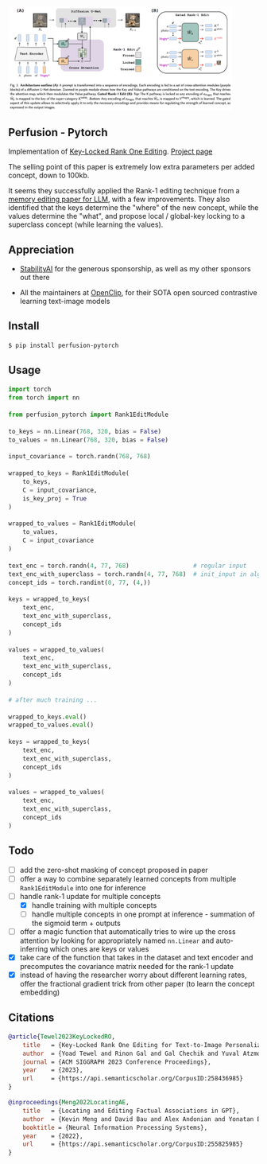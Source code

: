 <img src="./key-locked-rank-1-editing.png" width="450px"></img>

## Perfusion - Pytorch

Implementation of <a href="https://arxiv.org/abs/2305.01644">Key-Locked Rank One Editing</a>. <a href="https://research.nvidia.com/labs/par/Perfusion/">Project page</a>

The selling point of this paper is extremely low extra parameters per added concept, down to 100kb.

It seems they successfully applied the Rank-1 editing technique from a <a href="https://arxiv.org/abs/2202.05262">memory editing paper for LLM</a>, with a few improvements. They also identified that the keys determine the "where" of the new concept, while the values determine the "what", and propose local / global-key locking to a superclass concept (while learning the values).

## Appreciation

- <a href="https://stability.ai/">StabilityAI</a> for the generous sponsorship, as well as my other sponsors out there

- All the maintainers at <a href="https://github.com/mlfoundations/open_clip">OpenClip</a>, for their SOTA open sourced contrastive learning text-image models

## Install

```bash
$ pip install perfusion-pytorch
```

## Usage

```python
import torch
from torch import nn

from perfusion_pytorch import Rank1EditModule

to_keys = nn.Linear(768, 320, bias = False)
to_values = nn.Linear(768, 320, bias = False)

input_covariance = torch.randn(768, 768)

wrapped_to_keys = Rank1EditModule(
    to_keys,
    C = input_covariance,
    is_key_proj = True
)

wrapped_to_values = Rank1EditModule(
    to_values,
    C = input_covariance
)

text_enc = torch.randn(4, 77, 768)                  # regular input
text_enc_with_superclass = torch.randn(4, 77, 768)  # init_input in algorithm 1, for key-locking
concept_ids = torch.randint(0, 77, (4,))

keys = wrapped_to_keys(
    text_enc,
    text_enc_with_superclass,
    concept_ids
)

values = wrapped_to_values(
    text_enc,
    text_enc_with_superclass,
    concept_ids
)

# after much training ...

wrapped_to_keys.eval()
wrapped_to_values.eval()

keys = wrapped_to_keys(
    text_enc,
    text_enc_with_superclass,
    concept_ids
)

values = wrapped_to_values(
    text_enc,
    text_enc_with_superclass,
    concept_ids
)
```

## Todo

- [ ] add the zero-shot masking of concept proposed in paper
- [ ] offer a way to combine separately learned concepts from multiple `Rank1EditModule` into one for inference
- [ ] handle rank-1 update for multiple concepts
    - [x] handle training with multiple concepts
    - [ ] handle multiple concepts in one prompt at inference - summation of the sigmoid term + outputs
- [ ] offer a magic function that automatically tries to wire up the cross attention by looking for appropriately named `nn.Linear` and auto-inferring which ones are keys or values
- [x] take care of the function that takes in the dataset and text encoder and precomputes the covariance matrix needed for the rank-1 update
- [x] instead of having the researcher worry about different learning rates, offer the fractional gradient trick from other paper (to learn the concept embedding)

## Citations

```bibtex
@article{Tewel2023KeyLockedRO,
    title   = {Key-Locked Rank One Editing for Text-to-Image Personalization},
    author  = {Yoad Tewel and Rinon Gal and Gal Chechik and Yuval Atzmon},
    journal = {ACM SIGGRAPH 2023 Conference Proceedings},
    year    = {2023},
    url     = {https://api.semanticscholar.org/CorpusID:258436985}
}
```

```bibtex
@inproceedings{Meng2022LocatingAE,
    title   = {Locating and Editing Factual Associations in GPT},
    author  = {Kevin Meng and David Bau and Alex Andonian and Yonatan Belinkov},
    booktitle = {Neural Information Processing Systems},
    year    = {2022},
    url     = {https://api.semanticscholar.org/CorpusID:255825985}
}
```


